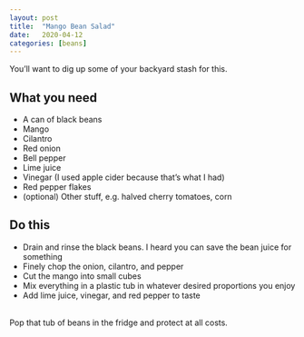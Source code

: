 ```yaml
---
layout: post
title:  "Mango Bean Salad"
date:   2020-04-12
categories: [beans]
---
```

You’ll want to dig up some of your backyard stash for this.<br/>

## What you need
* A can of black beans
* Mango
* Cilantro
* Red onion
* Bell pepper
* Lime juice
* Vinegar (I used apple cider because that’s what I had)
* Red pepper flakes
* (optional) Other stuff, e.g. halved cherry tomatoes, corn

## Do this
* Drain and rinse the black beans. I heard you can save the bean juice for something
* Finely chop the onion, cilantro, and pepper
* Cut the mango into small cubes
* Mix everything in a plastic tub in whatever desired proportions you enjoy
* Add lime juice, vinegar, and red pepper to taste<br/>
<br/>
Pop that tub of beans in the fridge and protect at all costs.
